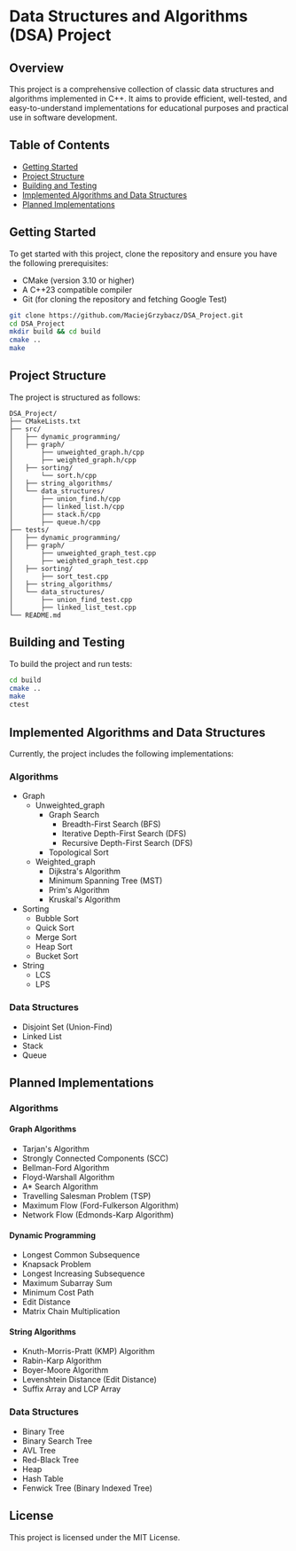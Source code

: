 # Data Structures and Algorithms (DSA) Project

## Overview

This project is a comprehensive collection of classic data structures and algorithms implemented in C++. It aims to provide efficient, well-tested, and easy-to-understand implementations for educational purposes and practical use in software development.

## Table of Contents

- [Getting Started](#getting-started)
- [Project Structure](#project-structure)
- [Building and Testing](#building-and-testing)
- [Implemented Algorithms and Data Structures](#implemented-algorithms-and-data-structures)
- [Planned Implementations](#planned-implementations)

## Getting Started

To get started with this project, clone the repository and ensure you have the following prerequisites:

- CMake (version 3.10 or higher)
- A C++23 compatible compiler
- Git (for cloning the repository and fetching Google Test)

```bash
git clone https://github.com/MaciejGrzybacz/DSA_Project.git
cd DSA_Project
mkdir build && cd build
cmake ..
make
```

## Project Structure

The project is structured as follows:

```
DSA_Project/
├── CMakeLists.txt
├── src/
│   ├── dynamic_programming/
│   ├── graph/
│       ├── unweighted_graph.h/cpp
│       ├── weighted_graph.h/cpp
│   ├── sorting/
│       └── sort.h/cpp
│   ├── string_algorithms/
│   └── data_structures/
│       ├── union_find.h/cpp
│       ├── linked_list.h/cpp
│       ├── stack.h/cpp
│       ├── queue.h/cpp
├── tests/
│   ├── dynamic_programming/
│   ├── graph/
│       ├── unweighted_graph_test.cpp
│       ├── weighted_graph_test.cpp
│   ├── sorting/
│       ├── sort_test.cpp
│   ├── string_algorithms/
│   └── data_structures/
│       ├── union_find_test.cpp
│       ├── linked_list_test.cpp
└── README.md
```

## Building and Testing

To build the project and run tests:

```bash
cd build
cmake ..
make
ctest
```

## Implemented Algorithms and Data Structures

Currently, the project includes the following implementations:

### Algorithms
- Graph
  - Unweighted_graph
    - Graph Search
      - Breadth-First Search (BFS)
      - Iterative Depth-First Search (DFS)
      - Recursive Depth-First Search (DFS)
     - Topological Sort
  - Weighted_graph
    - Dijkstra's Algorithm
    - Minimum Spanning Tree (MST)
    - Prim's Algorithm
    - Kruskal's Algorithm
- Sorting
  - Bubble Sort
  - Quick Sort
  - Merge Sort
  - Heap Sort
  - Bucket Sort
- String
  - LCS
  - LPS

### Data Structures
- Disjoint Set (Union-Find)
- Linked List
- Stack
- Queue

## Planned Implementations

### Algorithms

#### Graph Algorithms
- Tarjan's Algorithm
- Strongly Connected Components (SCC)
- Bellman-Ford Algorithm
- Floyd-Warshall Algorithm
- A* Search Algorithm
- Travelling Salesman Problem (TSP)
- Maximum Flow (Ford-Fulkerson Algorithm)
- Network Flow (Edmonds-Karp Algorithm)

#### Dynamic Programming
- Longest Common Subsequence
- Knapsack Problem
- Longest Increasing Subsequence
- Maximum Subarray Sum
- Minimum Cost Path
- Edit Distance
- Matrix Chain Multiplication

#### String Algorithms
- Knuth-Morris-Pratt (KMP) Algorithm
- Rabin-Karp Algorithm
- Boyer-Moore Algorithm
- Levenshtein Distance (Edit Distance)
- Suffix Array and LCP Array

### Data Structures
- Binary Tree
- Binary Search Tree
- AVL Tree
- Red-Black Tree
- Heap
- Hash Table
- Fenwick Tree (Binary Indexed Tree)

## License

This project is licensed under the MIT License.